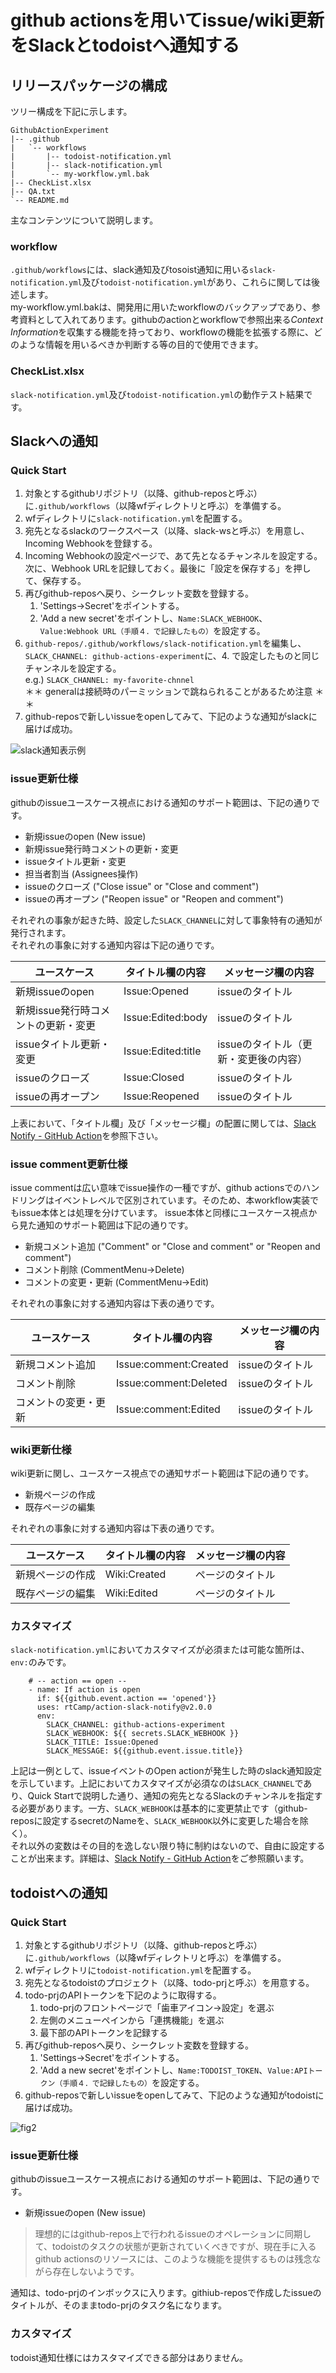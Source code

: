 
# github actionsを用いてissue/wiki更新をSlackとtodoistへ通知する

## リリースパッケージの構成
ツリー構成を下記に示します。

```
GithubActionExperiment
|-- .github
|   `-- workflows
|       |-- todoist-notification.yml
|       |-- slack-notification.yml
|       `-- my-workflow.yml.bak
|-- CheckList.xlsx
|-- QA.txt
`-- README.md
```

主なコンテンツについて説明します。
### workflow
`.github/workflows`には、slack通知及びtosoist通知に用いる`slack-notification.yml`及び`todoist-notification.yml`があり、これらに関しては後述します。  
my-workflow.yml.bakは、開発用に用いたworkflowのバックアップであり、参考資料として入れてあります。githubのactionとworkflowで参照出来る*Context Information*を収集する機能を持っており、workflowの機能を拡張する際に、どのような情報を用いるべきか判断する等の目的で使用できます。
### CheckList.xlsx
`slack-notification.yml`及び`todoist-notification.yml`の動作テスト結果です。

## Slackへの通知
### Quick Start
1. 対象とするgithubリポジトリ（以降、github-reposと呼ぶ）に`.github/workflows`（以降wfディレクトリと呼ぶ）を準備する。
2. wfディレクトリに`slack-notification.yml`を配置する。
3. 宛先となるslackのワークスペース（以降、slack-wsと呼ぶ）を用意し、Incoming Webhookを登録する。
4. Incoming Webhookの設定ページで、あて先となるチャンネルを設定する。次に、Webhook URLを記録しておく。最後に「設定を保存する」を押して、保存する。
5. 再びgithub-reposへ戻り、シークレット変数を登録する。
   1. 'Settings->Secret'をポイントする。
   2. 'Add a new secret'をポイントし、`Name:SLACK_WEBHOOK`、`Value:Webhook URL（手順４．で記録したもの）`を設定する。
6.  `github-repos/.github/workflows/slack-notification.yml`を編集し、`SLACK_CHANNEL: github-actions-experiment`に、4. で設定したものと同じチャンネルを設定する。    
	e.g.) `SLACK_CHANNEL: my-favorite-chnnel`   
	＊＊ generalは接続時のパーミッションで跳ねられることがあるため注意 ＊＊
7. github-reposで新しいissueをopenしてみて、下記のような通知がslackに届けば成功。

![slack通知表示例](https://user-images.githubusercontent.com/16172761/81192944-c69a9380-8ff5-11ea-814d-a9e1a93f2468.png)

### issue更新仕様
githubのissueユースケース視点における通知のサポート範囲は、下記の通りです。
+ 新規issueのopen (New issue)
+ 新規issue発行時コメントの更新・変更
+ issueタイトル更新・変更
+ 担当者割当 (Assignees操作)
+ issueのクローズ ("Close issue" or "Close and comment")
+ issueの再オープン ("Reopen issue" or "Reopen and comment")


それぞれの事象が起きた時、設定した`SLACK_CHANNEL`に対して事象特有の通知が発行されます。  
それぞれの事象に対する通知内容は下記の通りです。

|ユースケース |タイトル欄の内容  |メッセージ欄の内容|
|--|--|--|
| 新規issueのopen |Issue:Opened  |issueのタイトル  |
| 新規issue発行時コメントの更新・変更 |Issue:Edited:body  |issueのタイトル   |
| issueタイトル更新・変更 |Issue:Edited:title  | issueのタイトル（更新・変更後の内容） |
|  issueのクローズ | Issue:Closed |issueのタイトル  |
|  issueの再オープン | Issue:Reopened |issueのタイトル  |

上表において、「タイトル欄」及び「メッセージ欄」の配置に関しては、[Slack Notify - GitHub Action](https://github.com/marketplace/actions/slack-notify#environment-variables)を参照下さい。

### issue comment更新仕様
issue commentは広い意味でissue操作の一種ですが、github actionsでのハンドリングはイベントレベルで区別されています。そのため、本workflow実装でもissue本体とは処理を分けています。
issue本体と同様にユースケース視点から見た通知のサポート範囲は下記の通りです。
+ 新規コメント追加 ("Comment" or  "Close and comment" or  "Reopen and comment")
+ コメント削除 (CommentMenu->Delete)
+ コメントの変更・更新 (CommentMenu->Edit)

それぞれの事象に対する通知内容は下表の通りです。

|ユースケース |タイトル欄の内容  |メッセージ欄の内容|
|--|--|--|
| 新規コメント追加 |Issue:comment:Created  |issueのタイトル  |
| コメント削除 |Issue:comment:Deleted  |issueのタイトル   |
| コメントの変更・更新 |Issue:comment:Edited  | issueのタイトル|

### wiki更新仕様
wiki更新に関し、ユースケース視点での通知サポート範囲は下記の通りです。
+ 新規ページの作成
+ 既存ページの編集

それぞれの事象に対する通知内容は下表の通りです。

|ユースケース |タイトル欄の内容  |メッセージ欄の内容|
|--|--|--|
| 新規ページの作成 |Wiki:Created  |ページのタイトル  |
| 既存ページの編集 |Wiki:Edited  |ページのタイトル |



### カスタマイズ
`slack-notification.yml`においてカスタマイズが必須または可能な箇所は、`env:`のみです。

```
    # -- action == open --
    - name: If action is open
      if: ${{github.event.action == 'opened'}}
      uses: rtCamp/action-slack-notify@v2.0.0
      env:
        SLACK_CHANNEL: github-actions-experiment
        SLACK_WEBHOOK: ${{ secrets.SLACK_WEBHOOK }}
        SLACK_TITLE: Issue:Opened
        SLACK_MESSAGE: ${{github.event.issue.title}}
```
上記は一例として、issueイベントのOpen actionが発生した時のslack通知設定を示しています。上記においてカスタマイズが必須なのは`SLACK_CHANNEL`であり、Quick Startで説明した通り、通知の宛先となるSlackのチャンネルを指定する必要があります。一方、`SLACK_WEBHOOK`は基本的に変更禁止です（github-reposに設定するsecretのNameを、`SLACK_WEBHOOK`以外に変更した場合を除く）。  
それ以外の変数はその目的を逸しない限り特に制約はないので、自由に設定することが出来ます。詳細は、[Slack Notify - GitHub Action](https://github.com/marketplace/actions/slack-notify#environment-variables)をご参照願います。

## todoistへの通知
### Quick Start
1. 対象とするgithubリポジトリ（以降、github-reposと呼ぶ）に`.github/workflows`（以降wfディレクトリと呼ぶ）を準備する。
2. wfディレクトリに`todoist-notification.yml`を配置する。
3. 宛先となるtodoistのプロジェクト（以降、todo-prjと呼ぶ）を用意する。
4. todo-prjのAPIトークンを下記のように取得する。
   1. todo-prjのフロントページで「歯車アイコン→設定」を選ぶ
   2. 左側のメニューペインから「連携機能」を選ぶ
   3. 最下部のAPIトークンを記録する
5. 再びgithub-reposへ戻り、シークレット変数を登録する。
   1. 'Settings->Secret'をポイントする。
   2. 'Add a new secret'をポイントし、`Name:TODOIST_TOKEN`、`Value:APIトークン（手順４．で記録したもの）`を設定する。
3. github-reposで新しいissueをopenしてみて、下記のような通知がtodoistに届けば成功。

![fig2](https://user-images.githubusercontent.com/16172761/81194553-c00d1b80-8ff7-11ea-96a8-a0d5246741e9.png)


### issue更新仕様
githubのissueユースケース視点における通知のサポート範囲は、下記の通りです。
+ 新規issueのopen (New issue)

> 理想的にはgithub-repos上で行われるissueのオペレーションに同期して、todoistのタスクの状態が更新されていくべきですが、現在手に入るgithub actionsのリソースには、このような機能を提供するものは残念ながら存在しないようです。   

通知は、todo-prjのインボックスに入ります。githiub-reposで作成したissueのタイトルが、そのままtodo-prjのタスク名になります。

### カスタマイズ
todoist通知仕様にはカスタマイズできる部分はありません。

